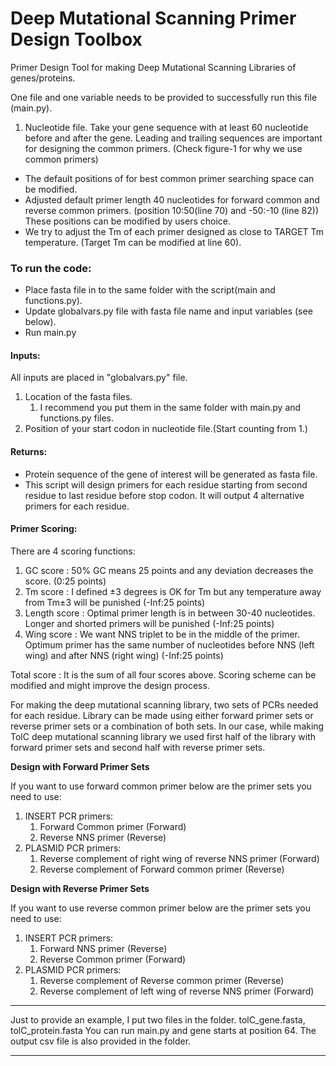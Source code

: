 # Deep Mutational Scanning Primer Design Toolbox 


Primer Design Tool for making Deep Mutational Scanning Libraries of genes/proteins.

One file and one variable needs to be provided to successfully run this file (main.py).

1. Nucleotide file. Take your gene sequence with at least 60 nucleotide before and after the gene. 
Leading and trailing sequences are important for designing the common primers. (Check figure-1 for 
why we use common primers)

  - The default positions of  for best common primer searching space can be modified. 
  - Adjusted default primer length 40 nucleotides for forward common and reverse common primers.
        (position 10:50(line 70) and -50:-10 (line 82)) These positions can be modified by users choice. 
  - We try to adjust the Tm of each primer designed as close to TARGET Tm temperature. 
        (Target Tm can be modified at line 60).  

 ###  To run the code:
 - Place fasta file in to the same folder with the script(main and functions.py). 
 - Update globalvars.py file with fasta file name and input variables (see below). 
 - Run main.py

#### Inputs:
All inputs are placed in "globalvars.py" file. 
1. Location of the fasta files.
    1. I recommend you put them in the same folder with main.py and functions.py files. 
2. Position of your start codon in nucleotide file.(Start counting from 1.) 

#### Returns:
- Protein sequence of the gene of interest will be generated as fasta file.
- This script will design primers for each residue starting from second residue to last residue before stop codon. 
It will output 4 alternative primers for each residue. 

#### Primer Scoring:
There are 4 scoring functions: 
1. GC score     : 50% GC means 25 points and any deviation decreases the score. (0:25 points)
2. Tm score     : I defined ±3 degrees is OK for Tm but any temperature away from Tm±3 will be punished (-Inf:25 points) 
3. Length score : Optimal primer length is in between 30-40 nucleotides. Longer and shorted primers will be punished (-Inf:25 points)
4. Wing score   : We want NNS triplet to be in the middle of the primer. 
                  Optimum primer has the same number of nucleotides before NNS (left wing) 
                  and after NNS (right wing)  (-Inf:25 points)

Total score : It is the sum of all four scores above. 
Scoring scheme can be modified and might improve the design process.

For making the deep mutational scanning library, two sets of PCRs needed for each residue. 
Library can be made using either forward primer sets or reverse primer sets or a combination of both sets.
In our case, while making TolC deep mutational scanning library we used first half of the library 
with forward primer sets and second half with reverse primer sets. 

**Design with Forward Primer Sets**

If you want to use forward common primer below are the primer sets you need to use:
1. INSERT PCR primers:
    1. Forward Common primer (Forward)
    2. Reverse NNS primer (Reverse)
2. PLASMID PCR primers:
    1. Reverse complement of right wing of reverse NNS primer (Forward)
    2. Reverse complement of Forward common primer (Reverse)

**Design with Reverse Primer Sets**

If you want to use reverse common primer below are the primer sets you need to use:
1. INSERT PCR primers:
    1. Forward NNS primer (Reverse)
    2. Reverse Common primer (Forward)
2. PLASMID PCR primers:
    1. Reverse complement of Reverse common primer (Reverse)
    2. Reverse complement of left wing of reverse NNS primer (Forward)

*****************************************************************
Just to provide an example, I put two files in the folder. tolC_gene.fasta, tolC_protein.fasta 
You can run main.py and gene starts at position 64.
The output csv file is also provided in the folder.
*****************************************************************
